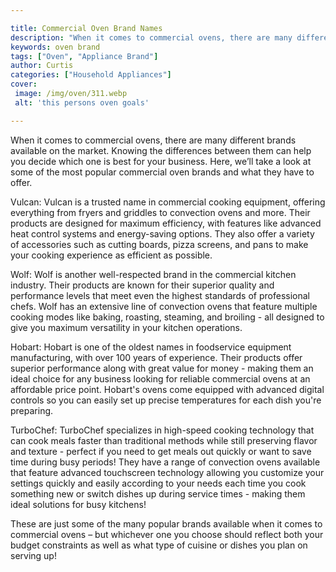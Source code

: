 ```yaml
---

title: Commercial Oven Brand Names
description: "When it comes to commercial ovens, there are many different brands available on the market. Knowing the differences between them c...take a moment to check it out "
keywords: oven brand
tags: ["Oven", "Appliance Brand"]
author: Curtis
categories: ["Household Appliances"]
cover: 
 image: /img/oven/311.webp
 alt: 'this persons oven goals'

---
```


When it comes to commercial ovens, there are many different brands available on the market. Knowing the differences between them can help you decide which one is best for your business. Here, we’ll take a look at some of the most popular commercial oven brands and what they have to offer.

Vulcan: Vulcan is a trusted name in commercial cooking equipment, offering everything from fryers and griddles to convection ovens and more. Their products are designed for maximum efficiency, with features like advanced heat control systems and energy-saving options. They also offer a variety of accessories such as cutting boards, pizza screens, and pans to make your cooking experience as efficient as possible.

Wolf: Wolf is another well-respected brand in the commercial kitchen industry. Their products are known for their superior quality and performance levels that meet even the highest standards of professional chefs. Wolf has an extensive line of convection ovens that feature multiple cooking modes like baking, roasting, steaming, and broiling - all designed to give you maximum versatility in your kitchen operations.

Hobart: Hobart is one of the oldest names in foodservice equipment manufacturing, with over 100 years of experience. Their products offer superior performance along with great value for money - making them an ideal choice for any business looking for reliable commercial ovens at an affordable price point. Hobart's ovens come equipped with advanced digital controls so you can easily set up precise temperatures for each dish you're preparing. 

TurboChef: TurboChef specializes in high-speed cooking technology that can cook meals faster than traditional methods while still preserving flavor and texture - perfect if you need to get meals out quickly or want to save time during busy periods! They have a range of convection ovens available that feature advanced touchscreen technology allowing you customize your settings quickly and easily according to your needs each time you cook something new or switch dishes up during service times - making them ideal solutions for busy kitchens! 

 
These are just some of the many popular brands available when it comes to commercial ovens – but whichever one you choose should reflect both your budget constraints as well as what type of cuisine or dishes you plan on serving up!
